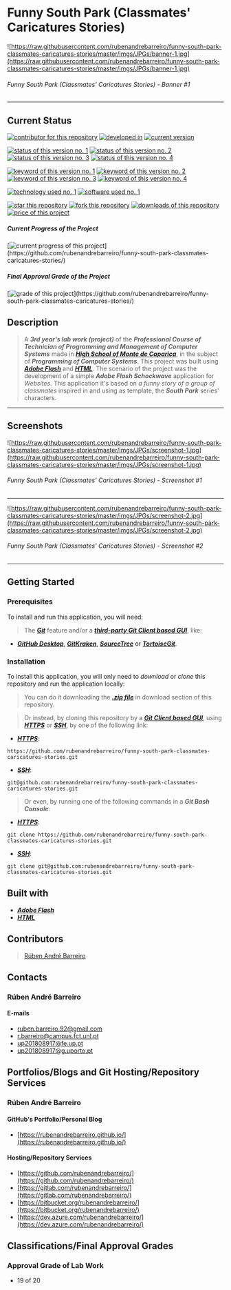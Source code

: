 # Funny South Park (Classmates' Caricatures Stories)

![https://raw.githubusercontent.com/rubenandrebarreiro/funny-south-park-classmates-caricatures-stories/master/imgs/JPGs/banner-1.jpg](https://raw.githubusercontent.com/rubenandrebarreiro/funny-south-park-classmates-caricatures-stories/master/imgs/JPGs/banner-1.jpg)
###### Funny South Park (Classmates' Caricatures Stories) - Banner #1

***

## Current Status
[![contributor for this repository](https://img.shields.io/badge/contributor-rubenandrebarreiro-blue.svg)](https://github.com/rubenandrebarreiro/) [![developed in](https://img.shields.io/badge/developed&nbsp;in-high&nbsp;school&nbsp;of&nbsp;monte&nbsp;da&nbsp;caparica-blue.svg)](http://www.aecaparica.pt/escolas/escolas/escola-secundaria-do-monte-da-caparica/)
[![current version](https://img.shields.io/badge/version-1.0-magenta.svg)](https://github.com/rubenandrebarreiro/funny-south-park-classmates-caricatures-stories/)

[![status of this version no. 1](https://img.shields.io/badge/status-completed-orange.svg)](https://github.com/rubenandrebarreiro/funny-south-park-classmates-caricatures-stories/)
[![status of this version no. 2](https://img.shields.io/badge/status-final-orange.svg)](https://github.com/rubenandrebarreiro/funny-south-park-classmates-caricatures-stories/)
[![status of this version no. 3](https://img.shields.io/badge/status-stable-orange.svg)](https://github.com/rubenandrebarreiro/funny-south-park-classmates-caricatures-stories/)
[![status of this version no. 4](https://img.shields.io/badge/status-documented-orange.svg)](https://github.com/rubenandrebarreiro/funny-south-park-classmates-caricatures-stories/)

[![keyword of this version no. 1](https://img.shields.io/badge/keyword-web&nbsp;development-brown.svg)](https://github.com/rubenandrebarreiro/funny-south-park-classmates-caricatures-stories/)
[![keyword of this version no. 2](https://img.shields.io/badge/keyword-web&nbsp;design-brown.svg)](https://github.com/rubenandrebarreiro/funny-south-park-classmates-caricatures-stories/)
[![keyword of this version no. 3](https://img.shields.io/badge/keyword-animation-brown.svg)](https://github.com/rubenandrebarreiro/funny-south-park-classmates-caricatures-stories/)
[![keyword of this version no. 4](https://img.shields.io/badge/keyword-south&nbsp;park&nbsp;series-brown.svg)](https://github.com/rubenandrebarreiro/funny-south-park-classmates-caricatures-stories/)

[![technology used no. 1](https://img.shields.io/badge/built&nbsp;with-html-red.svg)](https://www.w3schools.com/html/) 
[![software used no. 1](https://img.shields.io/badge/software-adobe&nbsp;flash.svg)](https://get.adobe.com/flashplayer/)

[![star this repository](http://githubbadges.com/star.svg?user=rubenandrebarreiro&repo=funny-south-park-classmates-caricatures-stories&style=flat)](https://github.com/rubenandrebarreiro/funny-south-park-classmates-caricatures-stories/stargazers)
[![fork this repository](http://githubbadges.com/fork.svg?user=rubenandrebarreiro&repo=funny-south-park-classmates-caricatures-stories&style=flat)](https://github.com/rubenandrebarreiro/funny-south-park-classmates-caricatures-stories/fork)
[![downloads of this repository](https://img.shields.io/github/downloads/rubenandrebarreiro/funny-south-park-classmates-caricatures-stories/total.svg)](https://github.com/rubenandrebarreiro/funny-south-park-classmates-caricatures-stories/archive/master.zip)
[![price of this project](https://img.shields.io/badge/price-free-success.svg)](https://github.com/rubenandrebarreiro/funny-south-park-classmates-caricatures-stories/archive/master.zip)


##### Current Progress of the Project

[![current progress of this project](http://progressed.io/bar/100?title=&nbsp;completed&nbsp;)](https://github.com/rubenandrebarreiro/funny-south-park-classmates-caricatures-stories/) 

##### Final Approval Grade of the Project

[![grade of this project](http://progressed.io/bar/19?scale=20&title=&nbsp;grade&nbsp;&suffix=&nbsp;)](https://github.com/rubenandrebarreiro/funny-south-park-classmates-caricatures-stories/)


## Description

> A **_3rd year's lab work (project)_** of the **_Professional Course of Technician of Programming and Management of Computer Systems_** made in [**_High School of Monte de Caparica_**](https://www.aecaparica.pt/escolas/escolas/escola-secundaria-do-monte-da-caparica/), in the subject of **_Programming of Computer Systems_**. This project was built using [**_Adobe Flash_**](https://get.adobe.com/flashplayer/) and [**_HTML_**](https://www.w3schools.com/html/). The scenario of the project was the development of a simple **_Adobe Flash Schockwave_** application for _Websites_. This application it's based on _a funny story of a group of classmates_ inspired in and using as template, the **_South Park_** series' characters.

***

## Screenshots

![https://raw.githubusercontent.com/rubenandrebarreiro/funny-south-park-classmates-caricatures-stories/master/imgs/JPGs/screenshot-1.jpg](https://raw.githubusercontent.com/rubenandrebarreiro/funny-south-park-classmates-caricatures-stories/master/imgs/JPGs/screenshot-1.jpg)
######  Funny South Park (Classmates' Caricatures Stories) - Screenshot #1

***

![https://raw.githubusercontent.com/rubenandrebarreiro/funny-south-park-classmates-caricatures-stories/master/imgs/JPGs/screenshot-2.jpg](https://raw.githubusercontent.com/rubenandrebarreiro/funny-south-park-classmates-caricatures-stories/master/imgs/JPGs/screenshot-2.jpg)
######  Funny South Park (Classmates' Caricatures Stories) - Screenshot #2

***


## Getting Started

### Prerequisites
To install and run this application, you will need:
> The [**_Git_**](https://git-scm.com/) feature and/or a [**_third-party Git Client based GUI_**](https://git-scm.com/downloads/guis/), like:
* [**_GitHub Desktop_**](https://desktop.github.com/), [**_GitKraken_**](https://www.gitkraken.com/), [**_SourceTree_**](https://www.sourcetreeapp.com/) or [**_TortoiseGit_**](https://tortoisegit.org/).

### Installation
To install this application, you will only need to _download_ or _clone_ this repository and run the application locally:

> You can do it downloading the [**_.zip file_**](https://github.com/rubenandrebarreiro/funny-south-park-classmates-caricatures-stories/archive/master.zip) in download section of this repository.

> Or instead, by cloning this repository by a [**_Git Client based GUI_**](https://git-scm.com/downloads/guis), using [**_HTTPS_**](https://en.wikipedia.org/wiki/HTTPS) or [**_SSH_**](https://en.wikipedia.org/wiki/SSH_File_Transfer_Protocol), by one of the following link:
* [**_HTTPS_**](https://en.wikipedia.org/wiki/HTTPS):
```
https://github.com/rubenandrebarreiro/funny-south-park-classmates-caricatures-stories.git
```
* [**_SSH_**](https://en.wikipedia.org/wiki/SSH_File_Transfer_Protocol):
```
git@github.com:rubenandrebarreiro/funny-south-park-classmates-caricatures-stories.git
```

> Or even, by running one of the following commands in a **_Git Bash Console_**:
* [**_HTTPS_**](https://en.wikipedia.org/wiki/HTTPS):
```
git clone https://github.com/rubenandrebarreiro/funny-south-park-classmates-caricatures-stories.git
```
* [**_SSH_**](https://en.wikipedia.org/wiki/SSH_File_Transfer_Protocol):
```
git clone git@github.com:rubenandrebarreiro/funny-south-park-classmates-caricatures-stories.git
```

## Built with
* [**_Adobe Flash_**](https://get.adobe.com/flashplayer/)
* [**_HTML_**](https://www.w3schools.com/html/)

## Contributors

> [Rúben André Barreiro](https://github.com/rubenandrebarreiro/)

## Contacts

### Rúben André Barreiro
#### E-mails
* [ruben.barreiro.92@gmail.com](mailto:ruben.barreiro.92@gmail.com)
* [r.barreiro@campus.fct.unl.pt](mailto:r.barreiro@campus.fct.unl.pt)
* [up201808917@fe.up.pt](mailto:up201808917@fe.up.pt)
* [up201808917@g.uporto.pt](mailto:up201808917@g.uporto.pt)

## Portfolios/Blogs and Git Hosting/Repository Services

### Rúben André Barreiro
#### GitHub's Portfolio/Personal Blog
* [https://rubenandrebarreiro.github.io/](https://rubenandrebarreiro.github.io/)

#### Hosting/Repository Services
* [https://github.com/rubenandrebarreiro/](https://github.com/rubenandrebarreiro/)
* [https://gitlab.com/rubenandrebarreiro/](https://gitlab.com/rubenandrebarreiro/)
* [https://bitbucket.org/rubenandrebarreiro/](https://bitbucket.org/rubenandrebarreiro/)
* [https://dev.azure.com/rubenandrebarreiro/](https://dev.azure.com/rubenandrebarreiro/)

## Classifications/Final Approval Grades

### Approval Grade of Lab Work
* 19 of 20
